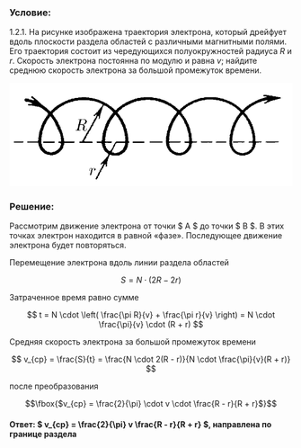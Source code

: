 ###  Условие: 

$1.2.1.$ На рисунке изображена траектория электрона, который дрейфует вдоль плоскости раздела областей с различными магнитными полями. Его траектория состоит из чередующихся полуокружностей радиуса $R$ и $r$. Скорость электрона постоянна по модулю и равна $v$; найдите среднюю скорость электрона за большой промежуток времени. 

![ К задаче 1.2.1 |749x273, 42%](../../img/1.2.1/statement.png)

###  Решение: 

Рассмотрим движение электрона от точки $ A $ до точки $ B $. В этих точках электрон находится в равной «фазе». Последующее движение электрона будет повторяться. 

Перемещение электрона вдоль линии раздела областей 

$$ S = N \cdot (2R - 2r) $$

Затраченное время равно сумме 

$$ t = N \cdot \left( \frac{\pi R}{v} + \frac{\pi r}{v} \right) = N \cdot \frac{\pi}{v} \cdot (R + r) $$ 

Средняя скорость электрона за большой промежуток времени 

$$ v_{ср} = \frac{S}{t} = \frac{N \cdot 2(R - r)}{N \cdot \frac{\pi}{v}(R + r)} $$ 

после преобразования 

$$\fbox{$v_{ср} = \frac{2}{\pi} \cdot v \cdot \frac{R - r}{R + r}$}$$ 

####  Ответ: $ v_{ср} = \frac{2}{\pi} v \frac{R - r}{R + r} $, направлена по границе раздела 

  

